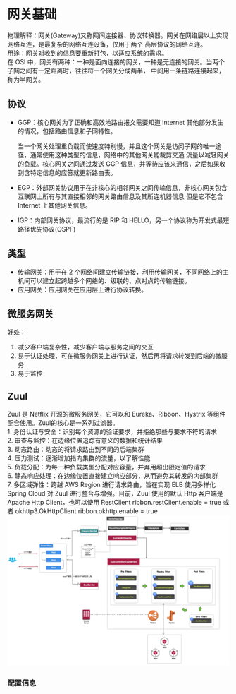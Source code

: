 # 网关基础
  物理解释：网关(Gateway)又称网间连接器、协议转换器。网关在网络层以上实现网络互连，是最复杂的网络互连设备，仅用于两个
高层协议的网络互连。<br/>
  用途：网关对收到的信息要重新打包，以适应系统的需求。<br/>
  在 OSI 中，网关有两种：一种是面向连接的网关，一种是无连接的网关。当两个子网之间有一定距离时，往往将一个网关分成两半，
中间用一条链路连接起来，称为半网关。<br/>

## 协议
- GGP：核心网关为了正确和高效地路由报文需要知道 Internet 其他部分发生的情况，包括路由信息和子网特性。
  
  当一个网关处理重负载而使速度特别慢，并且这个网关是访问子网的唯一途径，通常使用这种类型的信息，网络中的其他网关能裁剪交通
流量以减轻网关的负载。核心网关之间通过发送 GGP 信息，并等待应该来通信，之后如果收到含特定信息的应答就更新路由表。

- EGP：外部网关协议用于在非核心的相邻网关之间传输信息，非核心网关包含互联网上所有与其直接相邻的网关路由信息及其所连机器信息
但是它不包含 Internet 上其他网关信息。

- IGP：内部网关协议，最流行的是 RIP 和 HELLO，另一个协议称为开发式最短路径优先协议(OSPF)

## 类型
- 传输网关：用于在 2 个网络间建立传输链接，利用传输网关，不同网络上的主机间可以建立起跨越多个网络的、级联的、点对点的传输链接。
- 应用网关：应用网关在应用层上进行协议转换。

## 微服务网关
好处：<br/>
  1. 减少客户端复杂性，减少客户端与服务之间的交互
  2. 易于认证处理，可在微服务网关上进行认证，然后再将请求转发到后端的微服务
  3. 易于监控
  
## Zuul
  Zuul 是 Netflix 开源的微服务网关，它可以和 Eureka、Ribbon、Hystrix 等组件配合使用。Zuul的核心是一系列过滤器。<br/>
     1. 身份认证与安全：识别每个资源的验证要求，并拒绝那些与要求不符的请求 <br/>
     2. 审查与监控：在边缘位置追踪有意义的数据和统计结果 <br/>
     3. 动态路由：动态的将请求路由到不同的后端集群 <br/>
     4. 压力测试：逐渐增加指向集群的流量，以了解性能 <br/>
     5. 负载分配：为每一种负载类型分配对应容量，并弃用超出限定值的请求 <br/>
     6. 静态响应处理：在边缘位置直接建立响应部分，从而避免其转发的内部集群 <br/>
     7. 多区域弹性：跨越 AWS Region 进行请求路由，旨在实现 ELB 使用多样化 <br/>
  Spring Cloud 对 Zuul 进行整合与增强。目前，Zuul 使用的默认 Http 客户端是 Apache Http Client，也可以使用 RestClient 
  ribbon.restClient.enable = true 或者 okhttp3.OkHttpClient ribbon.okhttp.enable = true 
![Zuul 原理图](./image/Zuul原理.png)  
  
### 配置信息

    





































